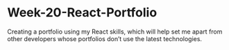 # Week-20-React-Portfolio
Creating a portfolio using my React skills, which will help set me apart from other developers whose portfolios don’t use the latest technologies.
